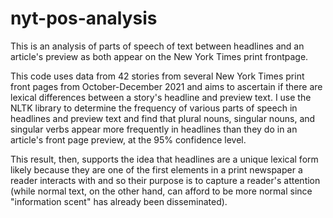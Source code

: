 # nyt-pos-analysis
This is an analysis of parts of speech of text between headlines and an article's preview as both appear on the New York Times print frontpage.

This code uses data from 42 stories from several New York Times print front pages from October-December 2021 and aims to ascertain if there are lexical differences between a story's headline and preview text. I use the NLTK library to determine the frequency of various parts of speech in headlines and preview text and find that plural nouns, singular nouns, and singular verbs appear more frequently in headlines than they do in an article's front page preview, at the 95% confidence level.

This result, then, supports the idea that headlines are a unique lexical form likely because they are one of the first elements in a print newspaper a reader interacts with and so their purpose is to capture a reader's attention (while normal text, on the other hand, can afford to be more normal since "information scent" has already been disseminated).
